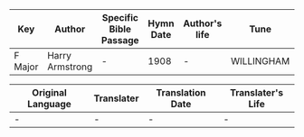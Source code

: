 Key | Author   | Specific Bible Passage     |Hymn Date |Author's life |Tune |Metrical Pattern   |Composer/Source
-- | --------- | ---------------------------|----------|--------------|-----|-------------------|-------------  
F Major |Harry Armstrong |- |1908 |- |WILLINGHAM |- |F. Abt

Original Language | Translater | Translation Date   | Translater's Life  
----------------- | --------- | --------------------|-------------     
\- |- |- |-
